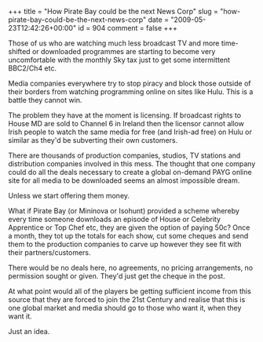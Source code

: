 +++
title = "How Pirate Bay could be the next News Corp"
slug = "how-pirate-bay-could-be-the-next-news-corp"
date = "2009-05-23T12:42:26+00:00"
id = 904
comment = false
+++

Those of us who are watching much less broadcast TV and more time-shifted or downloaded programmes are starting to become very uncomfortable with the monthly Sky tax just to get some intermittent BBC2/Ch4 etc.

Media companies everywhere try to stop piracy and block those outside of their borders from watching programming online on sites like Hulu. This is a battle they cannot win.

The problem they have at the moment is licensing. If broadcast rights to House MD are sold to Channel 6 in Ireland then the licensor cannot allow Irish people to watch the same media for free (and Irish-ad free) on Hulu or similar as they'd be subverting their own customers.

There are thousands of production companies, studios, TV stations and distribution companies involved in this mess. The thought that one company could do all the deals necessary to create a global on-demand PAYG online site for all media to be downloaded seems an almost impossible dream.

Unless we start offering them money.

What if Pirate Bay (or Mininova or Isohunt) provided a scheme whereby every time someone downloads an episode of House or Celebrity Apprentice or Top Chef etc, they are given the option of paying 50c? Once a month, they tot up the totals for each show, cut some cheques and send them to the production companies to carve up however they see fit with their partners/customers.

There would be no deals here, no agreements, no pricing arrangements, no permission sought or given. They'd just get the cheque in the post.

At what point would all of the players be getting sufficient income from this source that they are forced to join the 21st Century and realise that this is one global market and media should go to those who want it, when they want it.

Just an idea.

